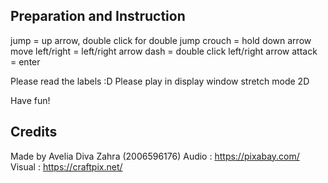 ## Preparation and Instruction
jump = up arrow, double click for double jump
crouch = hold down arrow
move left/right = left/right arrow
dash = double click left/right arrow
attack = enter

Please read the labels :D
Please play in display window stretch mode 2D

Have fun!

## Credits
Made by Avelia Diva Zahra (2006596176)
Audio : https://pixabay.com/
Visual : https://craftpix.net/